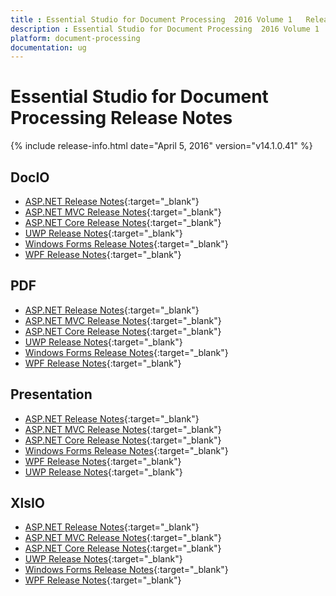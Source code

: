 ```yaml
---
title : Essential Studio for Document Processing  2016 Volume 1   Release Notes  
description : Essential Studio for Document Processing  2016 Volume 1   Release Notes  
platform: document-processing
documentation: ug
---
```


# Essential Studio for Document Processing  Release Notes  

{% include release-info.html date="April 5, 2016"  version="v14.1.0.41" %} 

## DocIO

* [ASP.NET Release Notes](/aspnet/release-notes/v14.1.0.41#docio){:target="_blank"}
* [ASP.NET MVC Release Notes](/aspnetmvc/release-notes/v14.1.0.41#docio){:target="_blank"}
* [ASP.NET Core Release Notes](/aspnet-core/release-notes/v14.1.0.41#docio){:target="_blank"}
* [UWP Release Notes](/uwp/release-notes/v14.1.0.41#docio){:target="_blank"}
* [Windows Forms Release Notes](/windowsforms/release-notes/v14.1.0.41#docio){:target="_blank"}
* [WPF Release Notes](/wpf/release-notes/v14.1.0.41#docio){:target="_blank"}


## PDF

* [ASP.NET Release Notes](/aspnet/release-notes/v14.1.0.41#pdf){:target="_blank"}
* [ASP.NET MVC Release Notes](/aspnetmvc/release-notes/v14.1.0.41#pdf){:target="_blank"}
* [ASP.NET Core Release Notes](/aspnet-core/release-notes/v14.1.0.41#pdf){:target="_blank"}
* [UWP Release Notes](/uwp/release-notes/v14.1.0.41#pdf){:target="_blank"}
* [Windows Forms Release Notes](/windowsforms/release-notes/v14.1.0.41#pdf){:target="_blank"}
* [WPF Release Notes](/wpf/release-notes/v14.1.0.41#pdf){:target="_blank"}


## Presentation

* [ASP.NET Release Notes](/aspnet/release-notes/v14.1.0.41#presentation){:target="_blank"}
* [ASP.NET MVC Release Notes](/aspnetmvc/release-notes/v14.1.0.41#presentation){:target="_blank"}
* [ASP.NET Core Release Notes](/aspnet-core/release-notes/v14.1.0.41#presentation){:target="_blank"}
* [Windows Forms Release Notes](/windowsforms/release-notes/v14.1.0.41#presentation){:target="_blank"}
* [WPF Release Notes](/wpf/release-notes/v14.1.0.41#presentation){:target="_blank"}
* [UWP Release Notes](/uwp/release-notes/v14.1.0.41#presentation){:target="_blank"}


## XlsIO

* [ASP.NET Release Notes](/aspnet/release-notes/v14.1.0.41#xlsio){:target="_blank"}
* [ASP.NET MVC Release Notes](/aspnetmvc/release-notes/v14.1.0.41#xlsio){:target="_blank"}
* [ASP.NET Core Release Notes](/aspnet-core/release-notes/v14.1.0.41#xlsio){:target="_blank"}
* [UWP Release Notes](/uwp/release-notes/v14.1.0.41#xlsio){:target="_blank"}
* [Windows Forms Release Notes](/windowsforms/release-notes/v14.1.0.41#xlsio){:target="_blank"}
* [WPF Release Notes](/wpf/release-notes/v14.1.0.41#xlsio){:target="_blank"}